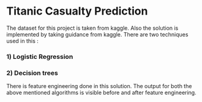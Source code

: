 # Titanic Casualty Prediction
The dataset for this project is taken from kaggle. Also the solution is implemented by taking guidance from kaggle.
There are two techniques used in this :
### 1) Logistic Regression
### 2) Decision trees
There is feature engineering done in this solution. The output for both the above mentioned algorithms is visible before and after feature engineering.
